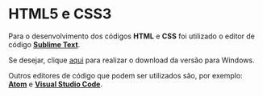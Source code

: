 # HTML5 e CSS3

Para o desenvolvimento dos códigos **HTML** e **CSS** foi utilizado o editor de código **[Sublime Text](https://www.sublimetext.com/)**.

Se desejar, clique [aqui](https://www.sublimetext.com/download_thanks?target=win-x64) para realizar o download da versão para Windows.

Outros editores de código que podem ser utilizados são, por exemplo: **[Atom](https://atom.io/)** e **[Visual Studio Code](https://code.visualstudio.com/)**.
